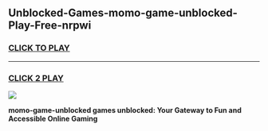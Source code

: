 
## Unblocked-Games-momo-game-unblocked-Play-Free-nrpwi
<h3>
<a href="https://premium76.site?title=momo-game-unblocked&ref=12A">CLICK TO PLAY</a></h3>
<hr>

<h3>
<a href="https://premium76.site?title=momo-game-unblocked&ref=12A">CLICK 2 PLAY</a>
  
</h3>

<a href="https://premium76.site?title=momo-game-unblocked&ref=12A"><img src="https://clearcache.store/games.png"></a>


**momo-game-unblocked games unblocked: Your Gateway to Fun and Accessible Online Gaming**
